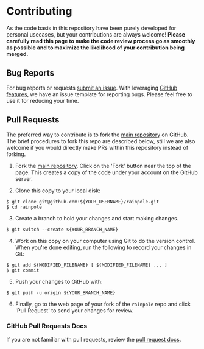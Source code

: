# Contributing
As the code basis in this repository have been purely developed for personal usecases, but your contributions are always welcome!
**Please carefully read this page to make the code review process go as smoothly as possible and to maximize the likelihood of your contribution being merged.**

## Bug Reports
For bug reports or requests [submit an issue](https://github.com/hwakabh/rainpole/issues).
With leveraging [GitHub features](https://docs.github.com/en/communities/using-templates-to-encourage-useful-issues-and-pull-requests/about-issue-and-pull-request-templates#issue-templates), we have an issue template for reporting bugs.
Please feel free to use it for reducing your time.

## Pull Requests
The preferred way to contribute is to fork the [main repository](https://github.com/hwakabh/rainpole) on GitHub.
The brief procedures to fork this repo are described below, still we are also welcome if you would directly make PRs within this repository instead of forking.

1. Fork the [main repository](https://github.com/hwakabh/rainpole).  Click on the 'Fork' button near the top of the page.  This creates a copy of the code under your account on the GitHub server.

2. Clone this copy to your local disk:
```shell
$ git clone git@github.com:${YOUR_USERNAME}/rainpole.git
$ cd rainpole
```

3. Create a branch to hold your changes and start making changes.
```shell
$ git switch --create ${YOUR_BRANCH_NAME}
```

4. Work on this copy on your computer using Git to do the version control. When you're done editing, run the following to record your changes in Git:
```shell
$ git add ${MODIFIED_FILENAME} [ ${MODIFIED_FILENAME} ... ]
$ git commit
```

5. Push your changes to GitHub with:
```shell
$ git push -u origin ${YOUR_BRANCH_NAME}
```

6. Finally, go to the web page of your fork of the `rainpole` repo and click 'Pull Request' to send your changes for review.

### GitHub Pull Requests Docs
If you are not familiar with pull requests, review the [pull request docs](https://help.github.com/articles/using-pull-requests/).
